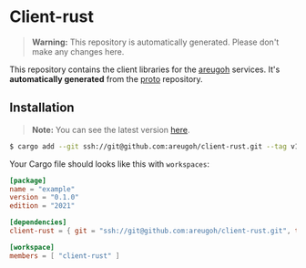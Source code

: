 # Client-rust

> **Warning:** This repository is automatically generated. Please don't make any changes here.

This repository contains the client libraries for the [areugoh](https://github.com/areugoh) services.
It's **automatically generated** from the [proto](https://github.com/areugoh/proto) repository.

## Installation

> **Note:** You can see the latest version [here](https://github.com/areugoh/client-rust/tags).

```bash
$ cargo add --git ssh://git@github.com:areugoh/client-rust.git --tag v1.0.0
```

Your Cargo file should looks like this with `workspaces`:

```toml
[package]
name = "example"
version = "0.1.0"
edition = "2021"

[dependencies]
client-rust = { git = "ssh://git@github.com:areugoh/client-rust.git", tag = "v1.0.0" }

[workspace]
members = [ "client-rust" ]
```
